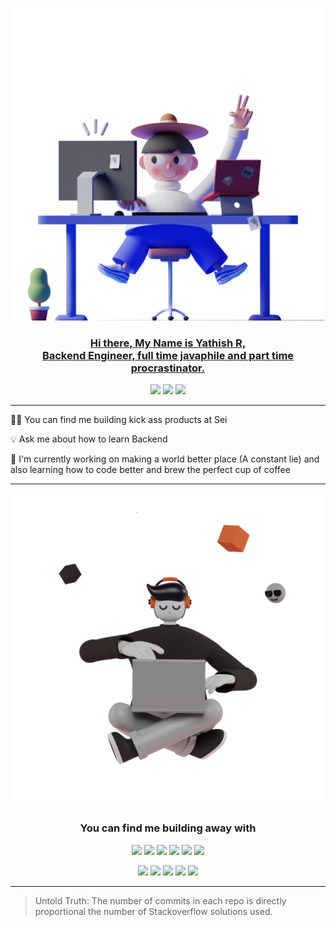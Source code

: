 <p align="center">
<a href="https://www.yathish.me/portfolio/"><img height="500" width="500" src="./img/Saly-10.png">
</p>
<h3 align="center">Hi there, My Name is Yathish R,
<br>Backend Engineer, full time javaphile and part time procrastinator.
</h3>

<p align='center'>
<a href="https://twitter.com/yathishram_"><img height="30" src="https://img.shields.io/badge/Twitter-1DA1F2?style=for-the-badge&logo=twitter&logoColor=white"></a>
<a href="https://www.linkedin.com/in/yathish-r-1b6040165/"><img height="30" src="https://img.shields.io/badge/LinkedIn-0077B5?style=for-the-badge&logo=linkedin&logoColor=white"></a>
<a href="https://www.instagram.com/yathish_ram/"><img height="30" src="https://img.shields.io/badge/Instagram-E4405F?style=for-the-badge&logo=instagram&logoColor=white"></a>
</p>

---

👨‍💻 You can find me building kick ass products at Sei

💡 Ask me about how to learn Backend

🏁 I'm currently working on making a world better place (A constant lie) and also learning how to code better and brew the perfect cup of coffee



---

<p align="center">
<img height="500" width="500" src="./img/Saly-13.png">
</p>
<h3 align="center">You can find me building away with</h3>
<p align="center">
<img height="30" src="https://img.shields.io/badge/JavaScript-323330?style=for-the-badge&logo=javascript&logoColor=F7DF1E"></a>
<img height="30" src="https://img.shields.io/badge/Python-323330?style=for-the-badge&logo=python&logoColor=3776AB"></a>
<img height="30" src="https://img.shields.io/badge/Node.js-323330?style=for-the-badge&logo=node.js&logoColor=43853D"></a>
<img height="30" src="https://img.shields.io/badge/Express.js-323330?style=for-the-badge"></a>
<img height="30" src="https://img.shields.io/badge/React-323330?style=for-the-badge&logo=react&logoColor=61DAFB"></a>
<img height="30" src="https://img.shields.io/badge/Redux-323330?style=for-the-badge&logo=redux&logoColor=593D88"></a>
</p>

<p align="center">
<img height="30" src="https://img.shields.io/badge/Bootstrap-323330?style=for-the-badge&logo=bootstrap&logoColor=563D7C"></a>
<img height="30" src="https://img.shields.io/badge/Tailwind_CSS-323330?style=for-the-badge&logo=tailwind-css&logoColor=38B2AC"></a>
<img height="30" src="https://img.shields.io/badge/MySQL-323330?style=for-the-badge&logo=mysql&logoColor=white"></a>
<img height="30" src="https://img.shields.io/badge/MongoDB-323330?style=for-the-badge&logo=mongodb&logoColor=4EA94B"></a>
<img height="30" src="https://img.shields.io/badge/Ethereum-323330?style=for-the-badge&logo=ethereum&logoColor=white"></a>
</p>

---



<!-- <p align="center">
<img height="500" width="500" src="./img/Saly-12.png">
</p>
<h3 align="center">Now, onto some geeky Github stats!</h3>

![Yathish's github stats](https://github-readme-stats-mu-weld.vercel.app/api?username=yathishram&show_icons=true&theme=radical)
![Yathish's lang stats](https://github-readme-stats-mu-weld.vercel.app/api/top-langs/?username=yathishram&layout=compact&theme=radical) -->

> Untold Truth: The number of commits in each repo is directly proportional the number of Stackoverflow solutions used.
<!-- ### Hi there 👋
### My Name is Yathish R 🦸🏼, I am a CSE gradutate working as Blockchain Developer and also as Full Stack Developer.
---
Well Github released this new feature to alternate as a description to the profile. So what shall you find here?
1. Some simple Dapps
2. React projects
3. Some Nodejs projects
4. My portfolio website code
5. Some sarcasm in every project.

- I'm currently working on making a world better place  🙃. (A constant lie).
- I'm currently learning how to code better 👨‍💻 and brew the perfect cup of coffee ☕
- Ask me about how to learn Blockchain and Full stack.


> Untold Truth: The number of commits in each repo is directly proportional the number of Stackoverflow solutions used.

[Take me to your website](http://www.yathish.me/portfolio/)




**yathishram/yathishram** is a ✨ _special_ ✨ repository because its `README.md` (this file) appears on your GitHub profile.

Here are some ideas to get you started:

- 🔭 I’m currently working on ...
- 🌱 I’m currently learning ...
- 👯 I’m looking to collaborate on ...
- 🤔 I’m looking for help with ...
- 💬 Ask me about ...
- 📫 How to reach me: ...
- 😄 Pronouns: ...
- ⚡ Fun fact: ...
-->
